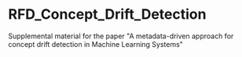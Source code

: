 # RFD_Concept_Drift_Detection
Supplemental material for the paper "A metadata-driven approach for concept drift detection in Machine Learning Systems"
